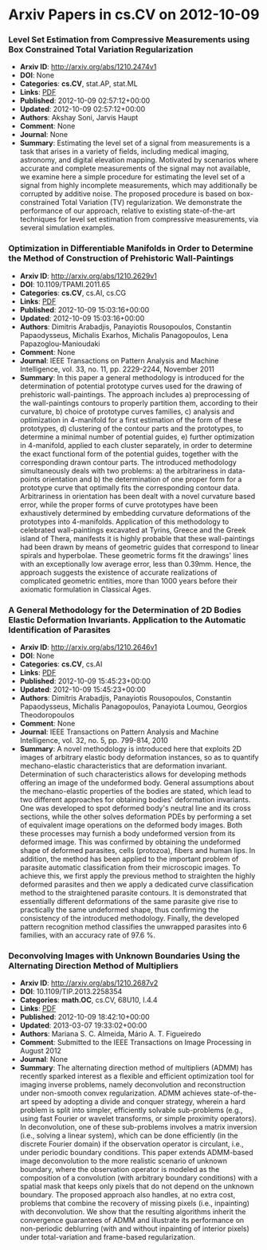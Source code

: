 # Arxiv Papers in cs.CV on 2012-10-09
### Level Set Estimation from Compressive Measurements using Box Constrained Total Variation Regularization
- **Arxiv ID**: http://arxiv.org/abs/1210.2474v1
- **DOI**: None
- **Categories**: **cs.CV**, stat.AP, stat.ML
- **Links**: [PDF](http://arxiv.org/pdf/1210.2474v1)
- **Published**: 2012-10-09 02:57:12+00:00
- **Updated**: 2012-10-09 02:57:12+00:00
- **Authors**: Akshay Soni, Jarvis Haupt
- **Comment**: None
- **Journal**: None
- **Summary**: Estimating the level set of a signal from measurements is a task that arises in a variety of fields, including medical imaging, astronomy, and digital elevation mapping. Motivated by scenarios where accurate and complete measurements of the signal may not available, we examine here a simple procedure for estimating the level set of a signal from highly incomplete measurements, which may additionally be corrupted by additive noise. The proposed procedure is based on box-constrained Total Variation (TV) regularization. We demonstrate the performance of our approach, relative to existing state-of-the-art techniques for level set estimation from compressive measurements, via several simulation examples.



### Optimization in Differentiable Manifolds in Order to Determine the Method of Construction of Prehistoric Wall-Paintings
- **Arxiv ID**: http://arxiv.org/abs/1210.2629v1
- **DOI**: 10.1109/TPAMI.2011.65
- **Categories**: **cs.CV**, cs.AI, cs.CG
- **Links**: [PDF](http://arxiv.org/pdf/1210.2629v1)
- **Published**: 2012-10-09 15:03:16+00:00
- **Updated**: 2012-10-09 15:03:16+00:00
- **Authors**: Dimitris Arabadjis, Panayiotis Rousopoulos, Constantin Papaodysseus, Michalis Exarhos, Michalis Panagopoulos, Lena Papazoglou-Manioudaki
- **Comment**: None
- **Journal**: IEEE Transactions on Pattern Analysis and Machine Intelligence,
  vol. 33, no. 11, pp. 2229-2244, November 2011
- **Summary**: In this paper a general methodology is introduced for the determination of potential prototype curves used for the drawing of prehistoric wall-paintings. The approach includes a) preprocessing of the wall-paintings contours to properly partition them, according to their curvature, b) choice of prototype curves families, c) analysis and optimization in 4-manifold for a first estimation of the form of these prototypes, d) clustering of the contour parts and the prototypes, to determine a minimal number of potential guides, e) further optimization in 4-manifold, applied to each cluster separately, in order to determine the exact functional form of the potential guides, together with the corresponding drawn contour parts. The introduced methodology simultaneously deals with two problems: a) the arbitrariness in data-points orientation and b) the determination of one proper form for a prototype curve that optimally fits the corresponding contour data. Arbitrariness in orientation has been dealt with a novel curvature based error, while the proper forms of curve prototypes have been exhaustively determined by embedding curvature deformations of the prototypes into 4-manifolds. Application of this methodology to celebrated wall-paintings excavated at Tyrins, Greece and the Greek island of Thera, manifests it is highly probable that these wall-paintings had been drawn by means of geometric guides that correspond to linear spirals and hyperbolae. These geometric forms fit the drawings' lines with an exceptionally low average error, less than 0.39mm. Hence, the approach suggests the existence of accurate realizations of complicated geometric entities, more than 1000 years before their axiomatic formulation in Classical Ages.



### A General Methodology for the Determination of 2D Bodies Elastic Deformation Invariants. Application to the Automatic Identification of Parasites
- **Arxiv ID**: http://arxiv.org/abs/1210.2646v1
- **DOI**: None
- **Categories**: **cs.CV**, cs.AI
- **Links**: [PDF](http://arxiv.org/pdf/1210.2646v1)
- **Published**: 2012-10-09 15:45:23+00:00
- **Updated**: 2012-10-09 15:45:23+00:00
- **Authors**: Dimitris Arabadjis, Panayiotis Rousopoulos, Constantin Papaodysseus, Michalis Panagopoulos, Panayiota Loumou, Georgios Theodoropoulos
- **Comment**: None
- **Journal**: IEEE Transactions on Pattern Analysis and Machine Intelligence,
  vol. 32, no. 5, pp. 799-814, 2010
- **Summary**: A novel methodology is introduced here that exploits 2D images of arbitrary elastic body deformation instances, so as to quantify mechano-elastic characteristics that are deformation invariant. Determination of such characteristics allows for developing methods offering an image of the undeformed body. General assumptions about the mechano-elastic properties of the bodies are stated, which lead to two different approaches for obtaining bodies' deformation invariants. One was developed to spot deformed body's neutral line and its cross sections, while the other solves deformation PDEs by performing a set of equivalent image operations on the deformed body images. Both these processes may furnish a body undeformed version from its deformed image. This was confirmed by obtaining the undeformed shape of deformed parasites, cells (protozoa), fibers and human lips. In addition, the method has been applied to the important problem of parasite automatic classification from their microscopic images. To achieve this, we first apply the previous method to straighten the highly deformed parasites and then we apply a dedicated curve classification method to the straightened parasite contours. It is demonstrated that essentially different deformations of the same parasite give rise to practically the same undeformed shape, thus confirming the consistency of the introduced methodology. Finally, the developed pattern recognition method classifies the unwrapped parasites into 6 families, with an accuracy rate of 97.6 %.



### Deconvolving Images with Unknown Boundaries Using the Alternating Direction Method of Multipliers
- **Arxiv ID**: http://arxiv.org/abs/1210.2687v2
- **DOI**: 10.1109/TIP.2013.2258354
- **Categories**: **math.OC**, cs.CV, 68U10, I.4.4
- **Links**: [PDF](http://arxiv.org/pdf/1210.2687v2)
- **Published**: 2012-10-09 18:42:10+00:00
- **Updated**: 2013-03-07 19:33:02+00:00
- **Authors**: Mariana S. C. Almeida, Mário A. T. Figueiredo
- **Comment**: Submitted to the IEEE Transactions on Image Processing in August 2012
- **Journal**: None
- **Summary**: The alternating direction method of multipliers (ADMM) has recently sparked interest as a flexible and efficient optimization tool for imaging inverse problems, namely deconvolution and reconstruction under non-smooth convex regularization. ADMM achieves state-of-the-art speed by adopting a divide and conquer strategy, wherein a hard problem is split into simpler, efficiently solvable sub-problems (e.g., using fast Fourier or wavelet transforms, or simple proximity operators). In deconvolution, one of these sub-problems involves a matrix inversion (i.e., solving a linear system), which can be done efficiently (in the discrete Fourier domain) if the observation operator is circulant, i.e., under periodic boundary conditions. This paper extends ADMM-based image deconvolution to the more realistic scenario of unknown boundary, where the observation operator is modeled as the composition of a convolution (with arbitrary boundary conditions) with a spatial mask that keeps only pixels that do not depend on the unknown boundary. The proposed approach also handles, at no extra cost, problems that combine the recovery of missing pixels (i.e., inpainting) with deconvolution. We show that the resulting algorithms inherit the convergence guarantees of ADMM and illustrate its performance on non-periodic deblurring (with and without inpainting of interior pixels) under total-variation and frame-based regularization.



